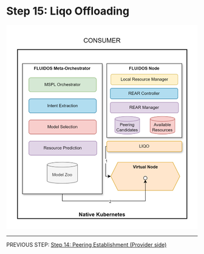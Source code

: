 # Step 15: Liqo Offloading

![Step 15 flowchart](../../../images/workflows/steps/Workflow-15-LiqoOffloading.drawio.png)


---
PREVIOUS STEP: [Step 14: Peering Establishment (Provider side)](./14_peering_establishment_provider.md)
